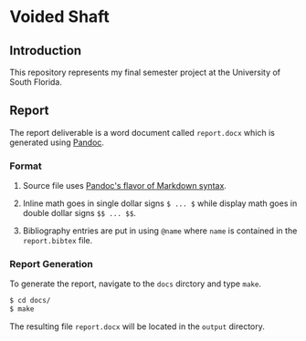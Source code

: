 # Voided Shaft

## Introduction

This repository represents my final semester project at the University of South Florida.

## Report

The report deliverable is a word document called `report.docx` which is generated using [Pandoc](pandoc.org).

### Format

1. Source file uses [Pandoc's flavor of Markdown syntax](https://pandoc.org/MANUAL.html#pandocs-markdown).

1. Inline math goes in single dollar signs `$ ... $` while display math goes in double dollar signs `$$ ... $$`.

1. Bibliography entries are put in using `@name` where `name` is contained in the `report.bibtex` file.

### Report Generation

To generate the report, navigate to the `docs` dirctory and type `make`.

```bash
$ cd docs/
$ make
```

The resulting file `report.docx` will be located in the `output` directory.
